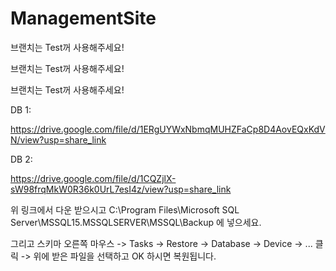 # ManagementSite

브랜치는 
Test꺼 사용해주세요!

브랜치는 
Test꺼 사용해주세요!

브랜치는 
Test꺼 사용해주세요!

DB 1:


https://drive.google.com/file/d/1ERgUYWxNbmqMUHZFaCp8D4AovEQxKdVN/view?usp=share_link


DB 2:

https://drive.google.com/file/d/1CQZjlX-sW98frqMkW0R36k0UrL7esI4z/view?usp=share_link


위 링크에서 다운 받으시고 C:\Program Files\Microsoft SQL Server\MSSQL15.MSSQLSERVER\MSSQL\Backup 에 넣으세요.

그리고 스키마 오른쪽 마우스 -> Tasks -> Restore -> Database -> Device -> ... 클릭 -> 위에 받은 파일을 선택하고 OK 하시면 복원됩니다.
